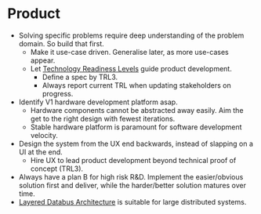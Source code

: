 # Product

- Solving specific problems require deep understanding of the problem domain. So build that first.
  - Make it use-case driven. Generalise later, as more use-cases appear.
  - Let [Technology Readiness Levels](trl.md) guide product development.
    - Define a spec by TRL3.
    - Always report current TRL when updating stakeholders on progress.
- Identify V1 hardware development platform asap.
  - Hardware components cannot be abstracted away easily. Aim the get to the right design with fewest iterations.
  - Stable hardware platform is paramount for software development velocity.
- Design the system from the UX end backwards, instead of slapping on a UI at the end.
  - Hire UX to lead product development beyond technical proof of concept (TRL3).
- Always have a plan B for high risk R&D. Implement the easier/obvious solution first and deliver, while the harder/better solution matures over time.
- [Layered Databus Architecture](lda.md) is suitable for large distributed systems.

